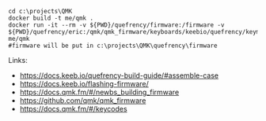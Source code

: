 

```
cd c:\projects\QMK
docker build -t me/qmk .
docker run -it --rm -v ${PWD}/quefrency/firmware:/firmware -v ${PWD}/quefrency/eric:/qmk/qmk_firmware/keyboards/keebio/quefrency/keymaps/eric me/qmk
#firmware will be put in c:\projects\QMK\quefrency\firmware
```




Links:
  - https://docs.keeb.io/quefrency-build-guide/#assemble-case
  - https://docs.keeb.io/flashing-firmware/
  - https://docs.qmk.fm/#/newbs_building_firmware
  - https://github.com/qmk/qmk_firmware
  - https://docs.qmk.fm/#/keycodes
